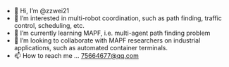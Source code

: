- 👋 Hi, I’m @zzwei21
- 👀 I’m interested in multi-robot coordination, such as path finding, traffic control, scheduling, etc.
- 🌱 I’m currently learning MAPF, i.e. multi-agent path finding problem
- 💞️ I’m looking to collaborate with MAPF researchers on industrial applications, such as automated container terminals.
- 📫 How to reach me ... 75664677@qq.com

<!---
zzwei21/zzwei21 is a ✨ special ✨ repository because its `README.md` (this file) appears on your GitHub profile.
You can click the Preview link to take a look at your changes.
--->
